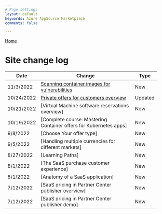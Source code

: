 ```yaml
---
# Page settings
layout: default
keywords: Azure AppSource Marketplace
comments: false

---
```


[Home](../index.md)

# Site change log

| Date | Change | Type |
---| ---| ---|
| 11/3/2022 | [Scanning container images for vulnerabilities](../container/index#scanning-container-images-for-vulnerabilities) | New |
| 10/24/2022 | [Private offers for customers overview](../partner-center/private-offers#private-offers-for-customers-overview) | Updated |
| 10/21/2022 | [Virtual Machine software reservations overview] | New |
| 10/19/2022 | [Complete course: Mastering Container offers for Kubernetes apps] | New |
| 9/8/2022 | [Choose Your offer type] | New |
| 9/5/2022  | [Handling multiple currencies for different markets] | New |
| 8/27/2022 | [Learning Paths] | New |
| 8/1/2022 | [The SaaS purchase customer experience] | New |
| 8/1/2022 | [Anatomy of a SaaS application] | New |
| 7/12/2022 | [SaaS pricing in Partner Center publisher overview] | New |
| 7/12/2022 | [SaaS pricing in Partner Center publisher demo] | New |
